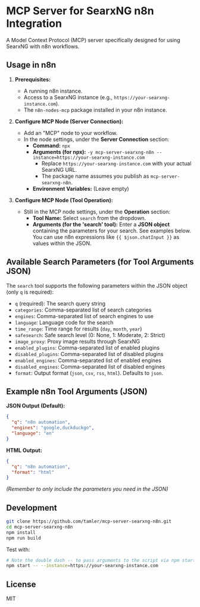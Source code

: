 # MCP Server for SearxNG n8n Integration

A Model Context Protocol (MCP) server specifically designed for using SearxNG with n8n workflows.

## Usage in n8n

1.  **Prerequisites:**
    *   A running n8n instance.
    *   Access to a SearxNG instance (e.g., `https://your-searxng-instance.com`).
    *   The `n8n-nodes-mcp` package installed in your n8n instance.

2.  **Configure MCP Node (Server Connection):**
    *   Add an "MCP" node to your workflow.
    *   In the node settings, under the **Server Connection** section:
        *   **Command:** `npx`
        *   **Arguments (for npx):** `-y mcp-server-searxng-n8n --instance=https://your-searxng-instance.com`
            *   Replace `https://your-searxng-instance.com` with your actual SearxNG URL.
            *   The package name assumes you publish as `mcp-server-searxng-n8n`.
        *   **Environment Variables:** (Leave empty)

3.  **Configure MCP Node (Tool Operation):**
    *   Still in the MCP node settings, under the **Operation** section:
        *   **Tool Name:** Select `search` from the dropdown.
        *   **Arguments (for the 'search' tool):** Enter a **JSON object** containing the parameters for your search. See examples below. You can use n8n expressions like `{{ $json.chatInput }}` as values within the JSON.

## Available Search Parameters (for Tool Arguments JSON)

The `search` tool supports the following parameters within the JSON object (only `q` is required):

-   `q` (required): The search query string
-   `categories`: Comma-separated list of search categories
-   `engines`: Comma-separated list of search engines to use
-   `language`: Language code for the search
-   `time_range`: Time range for results (`day`, `month`, `year`)
-   `safesearch`: Safe search level (0: None, 1: Moderate, 2: Strict)
-   `image_proxy`: Proxy image results through SearxNG
-   `enabled_plugins`: Comma-separated list of enabled plugins
-   `disabled_plugins`: Comma-separated list of disabled plugins
-   `enabled_engines`: Comma-separated list of enabled engines
-   `disabled_engines`: Comma-separated list of disabled engines
-   `format`: Output format (`json`, `csv`, `rss`, `html`). Defaults to `json`.

## Example n8n Tool Arguments (JSON)

**JSON Output (Default):**
```json
{
  "q": "n8n automation",
  "engines": "google,duckduckgo",
  "language": "en"
}
```

**HTML Output:**
```json
{
  "q": "n8n automation",
  "format": "html"
}
```

*(Remember to only include the parameters you need in the JSON)*

## Development

```bash
git clone https://github.com/tamler/mcp-server-searxng-n8n.git
cd mcp-server-searxng-n8n
npm install
npm run build
```

Test with:
```bash
# Note the double dash -- to pass arguments to the script via npm start
npm start -- --instance=https://your-searxng-instance.com
```

## License

MIT
